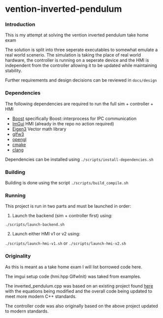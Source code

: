 # vention-inverted-pendulum
### Introduction
This is my attempt at solving the vention inverted pendulum take home exam

The solution is split into three seperate executables to somewhat emulate a real world scenerio. The simulation is taking the place of real world hardware, the controller is running on a seperate device and the HMI is independent from the controller allowing it to be updated while maintaining stability.

Further requirements and design decisions can be reviewed in ```docs/design```

### Dependencies
The following dependencies are required to run the full sim + controller + HMI

- [Boost](https://github.com/boostorg/boost) specifically Boost::interprocess for IPC communication
- [ImGui](https://github.com/ocornut/imgui) HMI (already in the repo no action required)
- [Eigen3](https://eigen.tuxfamily.org/index.php?title=Main_Page) Vector math library 
- [glfw3](https://www.glfw.org/) 
- [opengl](https://www.opengl.org/) 
- [cmake](https://cmake.org/) 
- [clang](https://clang.llvm.org/) 

Dependencies can be installed using
```./scripts/install-dependencies.sh```

### Building
Building is done using the script
```./scripts/build_compile.sh```

### Running
This project is run in two parts and must be launched in order:
1. Launch the backend (sim + controller first) using:

```./scripts/launch-backend.sh```

2. Launch either HMI v1 or v2 using:

```./scripts/launch-hmi-v1.sh``` or ```./scripts/launch-hmi-v2.sh```

### Originality
As this is meant as a take home exam I will list borrowed code here.

The imgui setup code (hmi.hpp GlfwInit) was taked from examples.

The inverted_pendulum.cpp was based on an existing project found [here](https://github.com/jasleon/Inverted-Pendulum) with the equations being modified and the overall code being updated to meet more modern C++ standards. 

The controller code was also originally based on the above project updated to modern standards.
